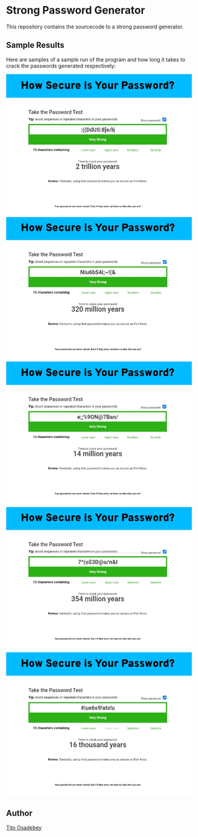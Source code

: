 # Strong Password Generator
This repository contains the sourcecode to a strong password generator.

## Sample Results
Here are samples of a sample run of the program and how long it takes to crack the passwords generated respectively:
<p>
<img src="https://github.com/titoausten/strong-password-generator/blob/main/Screenshot_20221024-102209.jpg" />

<img src="https://github.com/titoausten/strong-password-generator/blob/main/Screenshot_20221024-102304.jpg" />

<img src="https://github.com/titoausten/strong-password-generator/blob/main/Screenshot_20221024-102338.jpg" />

<img src="https://github.com/titoausten/strong-password-generator/blob/main/Screenshot_20221024-102410.jpg" />

<img src="https://github.com/titoausten/strong-password-generator/blob/main/Screenshot_20221024-102445.jpg" />
</p>

## Author
[Tito Osadebey](https://www.linkedin.com/in/tito-osadebe)
